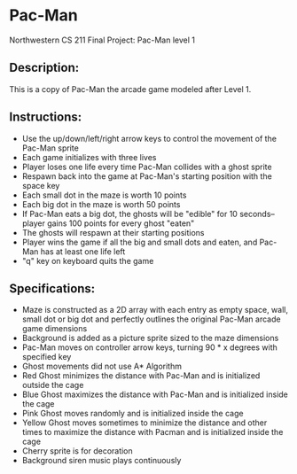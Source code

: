 # Pac-Man
Northwestern CS 211 Final Project: Pac-Man level 1

## Description:<br/>
This is a copy of Pac-Man the arcade game modeled after Level 1.

## Instructions:<br/>
- Use the up/down/left/right arrow keys to control the movement of the Pac-Man sprite<br/>
- Each game initializes with three lives<br/>
- Player loses one life every time Pac-Man collides with a ghost sprite<br/>
- Respawn back into the game at Pac-Man's starting position with the space key<br/>
- Each small dot in the maze is worth 10 points<br/>
- Each big dot in the maze is worth 50 points<br/>
- If Pac-Man eats a big dot, the ghosts will be "edible" for 10 seconds–player gains 100 points for every ghost "eaten"<br/>
- The ghosts will respawn at their starting positions<br/>
- Player wins the game if all the big and small dots and eaten, and Pac-Man has at least one life left<br/>
- "q" key on keyboard quits the game

## Specifications:<br/>
- Maze is constructed as a 2D array with each entry as empty space, wall, small dot or big dot and perfectly outlines the original Pac-Man arcade game dimensions<br/>
- Background is added as a picture sprite sized to the maze dimensions<br/>
- Pac-Man moves on controller arrow keys, turning 90 * x degrees with specified key<br/>
- Ghost movements did not use A* Algorithm<br/>
- Red Ghost minimizes the distance with Pac-Man and is initialized outside the cage<br/>
- Blue Ghost maximizes the distance with Pac-Man and is initialized inside the cage<br/>
- Pink Ghost moves randomly and is initialized inside the cage<br/>
- Yellow Ghost moves sometimes to minimize the distance and other times to maximize the distance with Pacman and is initialized inside the cage<br/>
- Cherry sprite is for decoration<br/>
- Background siren music plays continuously<br/>
